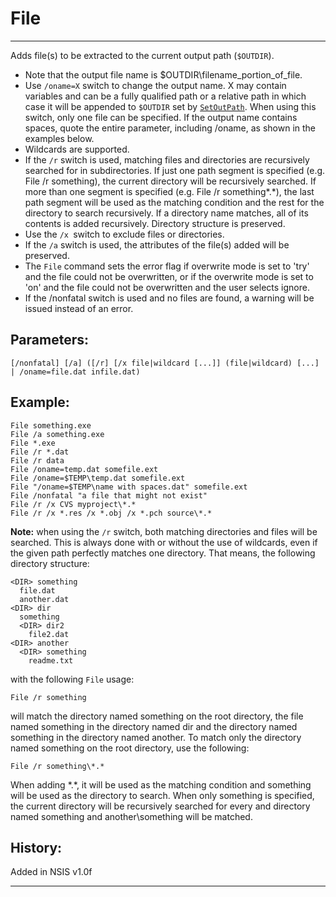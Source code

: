 # File

---

Adds file(s) to be extracted to the current output path (`$OUTDIR`).
* Note that the output file name is $OUTDIR\filename_portion_of_file.
* Use `/oname=X` switch to change the output name. X may contain variables and can be a fully qualified path or a relative path in which case it will be appended to `$OUTDIR` set by [`SetOutPath`][1]. When using this switch, only one file can be specified. If the output name contains spaces, quote the entire parameter, including /oname, as shown in the examples below.
* Wildcards are supported.
* If the `/r` switch is used, matching files and directories are recursively searched for in subdirectories. If just one path segment is specified (e.g. File /r something), the current directory will be recursively searched. If more than one segment is specified (e.g. File /r something\*.*), the last path segment will be used as the matching condition and the rest for the directory to search recursively. If a directory name matches, all of its contents is added recursively. Directory structure is preserved.
* Use the `/x `switch to exclude files or directories.
* If the `/a` switch is used, the attributes of the file(s) added will be preserved.
* The `File` command sets the error flag if overwrite mode is set to 'try' and the file could not be overwritten, or if the overwrite mode is set to 'on' and the file could not be overwritten and the user selects ignore.
* If the /nonfatal switch is used and no files are found, a warning will be issued instead of an error.

## Parameters:

    [/nonfatal] [/a] ([/r] [/x file|wildcard [...]] (file|wildcard) [...] | /oname=file.dat infile.dat)

## Example:

	File something.exe
	File /a something.exe
	File *.exe
	File /r *.dat
	File /r data
	File /oname=temp.dat somefile.ext
	File /oname=$TEMP\temp.dat somefile.ext
	File "/oname=$TEMP\name with spaces.dat" somefile.ext
	File /nonfatal "a file that might not exist"
	File /r /x CVS myproject\*.*
	File /r /x *.res /x *.obj /x *.pch source\*.*

**Note:** when using the `/r` switch, both matching directories and files will be searched. This is always done with or without the use of wildcards, even if the given path perfectly matches one directory. That means, the following directory structure:

	<DIR> something
	  file.dat
	  another.dat
	<DIR> dir
	  something
	  <DIR> dir2
	    file2.dat
	<DIR> another
	  <DIR> something
	    readme.txt

with the following `File` usage:

	File /r something

will match the directory named something on the root directory, the file named something in the directory named dir and the directory named something in the directory named another. To match only the directory named something on the root directory, use the following:

	File /r something\*.*

When adding \*.*, it will be used as the matching condition and something will be used as the directory to search. When only something is specified, the current directory will be recursively searched for every and directory named something and another\something will be matched.

## History:

Added in NSIS v1.0f

---

[1]: SetOutPath.md